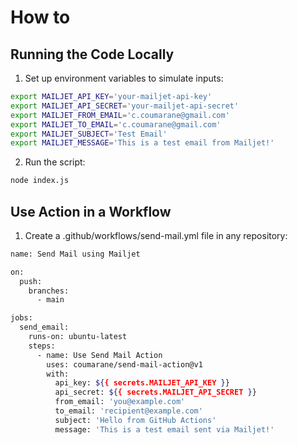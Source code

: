 # How to

## Running the Code Locally

1. Set up environment variables to simulate inputs:

```bash
export MAILJET_API_KEY='your-mailjet-api-key'
export MAILJET_API_SECRET='your-mailjet-api-secret'
export MAILJET_FROM_EMAIL='c.coumarane@gmail.com'
export MAILJET_TO_EMAIL='c.coumarane@gmail.com'
export MAILJET_SUBJECT='Test Email'
export MAILJET_MESSAGE='This is a test email from Mailjet!'
```

2. Run the script:
```bash
node index.js
```

## Use Action in a Workflow

1. Create a .github/workflows/send-mail.yml file in any repository:

```bash
name: Send Mail using Mailjet

on:
  push:
    branches:
      - main

jobs:
  send_email:
    runs-on: ubuntu-latest
    steps:
      - name: Use Send Mail Action
        uses: coumarane/send-mail-action@v1
        with:
          api_key: ${{ secrets.MAILJET_API_KEY }}
          api_secret: ${{ secrets.MAILJET_API_SECRET }}
          from_email: 'you@example.com'
          to_email: 'recipient@example.com'
          subject: 'Hello from GitHub Actions'
          message: 'This is a test email sent via Mailjet!'
```